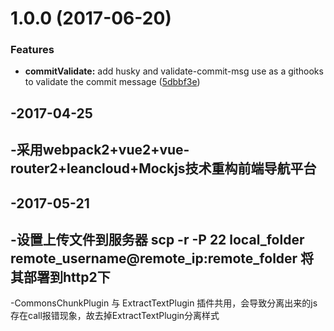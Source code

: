 <a name="1.0.0"></a>
# 1.0.0 (2017-06-20)


### Features

* **commitValidate:** add husky and validate-commit-msg use as a githooks to validate the commit message ([5dbbf3e](https://github.com/pfan123/front-end-navigator/commit/5dbbf3e))



-2017-04-25
-
-采用webpack2+vue2+vue-router2+leancloud+Mockjs技术重构前端导航平台
-
-2017-05-21
-
-设置上传文件到服务器 scp -r  -P 22 local_folder remote_username@remote_ip:remote_folder 将其部署到http2下
-
-CommonsChunkPlugin 与 ExtractTextPlugin 插件共用，会导致分离出来的js存在call报错现象，故去掉ExtractTextPlugin分离样式